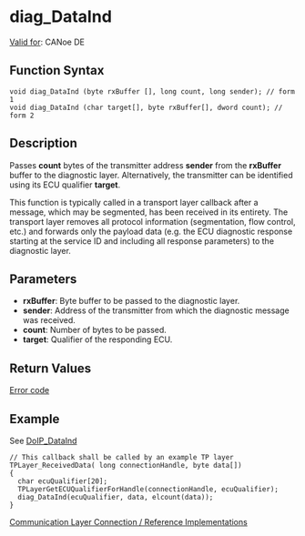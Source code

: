 # diag_DataInd

[Valid for](../../../Shared/FeatureAvailability.md): CANoe DE

## Function Syntax

```plaintext
void diag_DataInd (byte rxBuffer [], long count, long sender); // form 1
void diag_DataInd (char target[], byte rxBuffer[], dword count); // form 2
```

## Description

Passes **count** bytes of the transmitter address **sender** from the **rxBuffer** buffer to the diagnostic layer. Alternatively, the transmitter can be identified using its ECU qualifier **target**.

This function is typically called in a transport layer callback after a message, which may be segmented, has been received in its entirety. The transport layer removes all protocol information (segmentation, flow control, etc.) and forwards only the payload data (e.g. the ECU diagnostic response starting at the service ID and including all response parameters) to the diagnostic layer.

## Parameters

- **rxBuffer**: Byte buffer to be passed to the diagnostic layer.
- **sender**: Address of the transmitter from which the diagnostic message was received.
- **count**: Number of bytes to be passed.
- **target**: Qualifier of the responding ECU.

## Return Values

[Error code](../CAPLfunctionsDiagnosticsErrorCode.md)

## Example

See [DoIP_DataInd](CAPLfunctionDoIPDataInd.md)

```plaintext
// This callback shall be called by an example TP layer
TPLayer_ReceivedData( long connectionHandle, byte data[])
{
  char ecuQualifier[20];
  TPLayerGetECUQualifierForHandle(connectionHandle, ecuQualifier);
  diag_DataInd(ecuQualifier, data, elcount(data));
}
```

[Communication Layer Connection / Reference Implementations](../CAPLfunctionsDiagnosticsConnectionCommunicationLayer.md)
